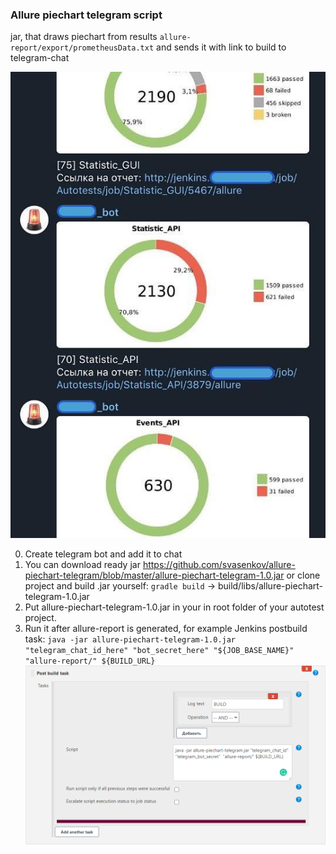 <h3>Allure piechart telegram script</h3>

jar, that draws piechart from results `allure-report/export/prometheusData.txt` and sends it with link to build to telegram-chat

![shakal screenshot](shakal-screenshot.png)


0. Create telegram bot and add it to chat
1. You can download ready jar https://github.com/svasenkov/allure-piechart-telegram/blob/master/allure-piechart-telegram-1.0.jar or clone project and build .jar yourself:
`gradle build` -> build/libs/allure-piechart-telegram-1.0.jar
2. Put allure-piechart-telegram-1.0.jar in your in root folder of your autotest project.
3. Run it after allure-report is generated, 
for example Jenkins postbuild task:
`java -jar allure-piechart-telegram-1.0.jar "telegram_chat_id_here" "bot_secret_here" "${JOB_BASE_NAME}" "allure-report/" ${BUILD_URL}`
![jenkins config](jenkins-config.png)

